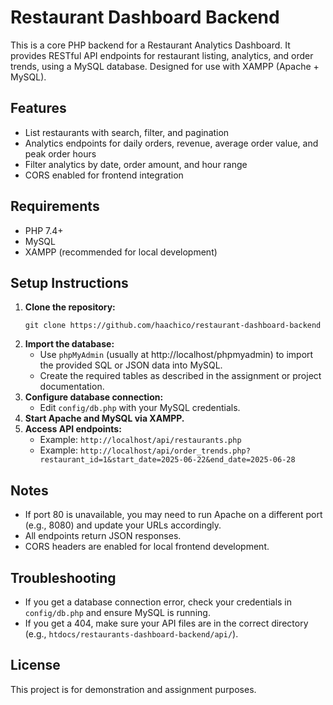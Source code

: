 # Restaurant Dashboard Backend

This is a core PHP backend for a Restaurant Analytics Dashboard. It provides RESTful API endpoints for restaurant listing, analytics, and order trends, using a MySQL database. Designed for use with XAMPP (Apache + MySQL).

## Features
- List restaurants with search, filter, and pagination
- Analytics endpoints for daily orders, revenue, average order value, and peak order hours
- Filter analytics by date, order amount, and hour range
- CORS enabled for frontend integration

## Requirements
- PHP 7.4+
- MySQL
- XAMPP (recommended for local development)

## Setup Instructions
1. **Clone the repository:**
   ```
   git clone https://github.com/haachico/restaurant-dashboard-backend
   ```
2. **Import the database:**
   - Use `phpMyAdmin` (usually at http://localhost/phpmyadmin) to import the provided SQL or JSON data into MySQL.
   - Create the required tables as described in the assignment or project documentation.
3. **Configure database connection:**
   - Edit `config/db.php` with your MySQL credentials.
4. **Start Apache and MySQL via XAMPP.**
5. **Access API endpoints:**
   - Example: `http://localhost/api/restaurants.php`
   - Example: `http://localhost/api/order_trends.php?restaurant_id=1&start_date=2025-06-22&end_date=2025-06-28`


## Notes
- If port 80 is unavailable, you may need to run Apache on a different port (e.g., 8080) and update your URLs accordingly.
- All endpoints return JSON responses.
- CORS headers are enabled for local frontend development.

## Troubleshooting
- If you get a database connection error, check your credentials in `config/db.php` and ensure MySQL is running.
- If you get a 404, make sure your API files are in the correct directory (e.g., `htdocs/restaurants-dashboard-backend/api/`).

## License
This project is for demonstration and assignment purposes.
